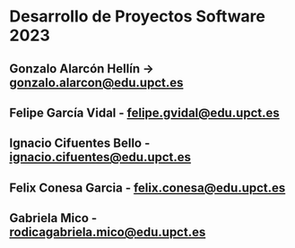 # Desarrollo de Proyectos Software 2023

## Gonzalo Alarcón Hellín -> gonzalo.alarcon@edu.upct.es

## Felipe García Vidal - felipe.gvidal@edu.upct.es

## Ignacio Cifuentes Bello - ignacio.cifuentes@edu.upct.es

## Felix Conesa Garcia - felix.conesa@edu.upct.es

## Gabriela Mico - rodicagabriela.mico@edu.upct.es

